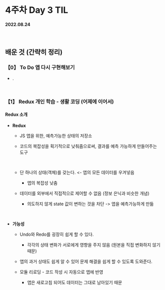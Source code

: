 # 4주차 Day 3 TIL

#### 2022.08.24

<br/>

## 배운 것 (간략히 정리)

### 【0】 To Do 앱 다시 구현해보기

- .

<br/>

### 【1】 Redux 개인 학습 - 생활 코딩 (어제에 이어서)

#### Redux 소개
    
- <strong>Redux</strong>

    - JS 앱을 위한, 예측가능한 상태의 저장소

    - 코드의 복잡성을 획기적으로 낮춰줌으로써, 결과를 예측 가능하게 만들어주는 도구

    <br/>

    - 단 하나의 상태(객체)를 갖는다. <- 앱의 모든 데이터를 우겨넣음
    
        - 앱의 복잡성 낮춤

    - 데이터를 외부에서 직접적으로 제어할 수 없음 (정보 은닉과 비슷한 개념)

        - 의도하지 않게 state 값이 변하는 것을 차단 -> 앱을 예측가능하게 만듦

<br/>

- <strong>가능성</strong>

    - Undo와 Redo를 굉장히 쉽게 할 수 있다.

        - 각각의 상태 변화가 서로에게 영향을 주지 않음 (원본을 직접 변화하지 않기 때문)

    - 앱의 과거 상태도 쉽게 알 수 있어 문제 해결을 쉽게 할 수 있도록 도와준다.

    - 모듈 리로딩 - 코드 작성 시 자동으로 앱에 반영

        - 앱은 새로고침 되어도 데이터는 그대로 남아있기 때문
